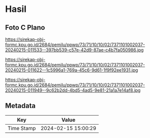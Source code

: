 # Hasil

## Foto C Plano

https://sirekap-obj-formc.kpu.go.id/2684/pemilu/ppwp/73/71/10/10/02/7371101002037-20240215-011533--397bb539-c57e-42d9-87ae-c4b7fa050986.jpg

https://sirekap-obj-formc.kpu.go.id/2684/pemilu/ppwp/73/71/10/10/02/7371101002037-20240215-011622--1c5996a1-769a-45c6-9d61-1f9f92ee1931.jpg

https://sirekap-obj-formc.kpu.go.id/2684/pemilu/ppwp/73/71/10/10/02/7371101002037-20240215-011949--9c62b2dd-4bd5-4ad5-9e81-21a1a7e14af8.jpg


## Metadata

| Key        | Value               |
| ---------- | ------------------- |
| Time Stamp | 2024-02-15 15:00:29 |




